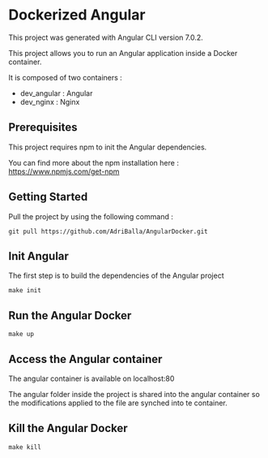 # Dockerized Angular 

This project was generated with Angular CLI version 7.0.2. 

This project allows you to run an Angular application inside a Docker container.

It is composed of two containers : 

*    dev_angular : Angular
*    dev_nginx : Nginx 


## Prerequisites

This project requires npm to init the Angular dependencies.
 
You can find more about the npm installation here : https://www.npmjs.com/get-npm

## Getting Started

Pull the project by using the following command :

```
git pull https://github.com/AdriBalla/AngularDocker.git
```

## Init Angular

The first step is to build the dependencies of the Angular project

```
make init
```

## Run the Angular Docker

```
make up
```

## Access the Angular container

The angular container is available on localhost:80

The angular folder inside the project is shared into the angular container so the modifications applied to the file are synched into te container.

## Kill the Angular Docker


```
make kill
```

